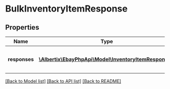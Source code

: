 # BulkInventoryItemResponse

## Properties
Name | Type | Description | Notes
------------ | ------------- | ------------- | -------------
**responses** | [**\Albertix\EbayPhpApi\Model\InventoryItemResponse[]**](InventoryItemResponse.md) | This is the base container of the &lt;strong&gt;bulkCreateOrReplaceInventoryItem&lt;/strong&gt; response. The results of each attempted inventory item creation/update is captured under this container. | [optional] 

[[Back to Model list]](../README.md#documentation-for-models) [[Back to API list]](../README.md#documentation-for-api-endpoints) [[Back to README]](../README.md)


